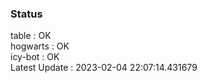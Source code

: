 ### Status


table : OK  
hogwarts : OK  
icy-bot : OK  
Latest Update : 2023-02-04 22:07:14.431679
